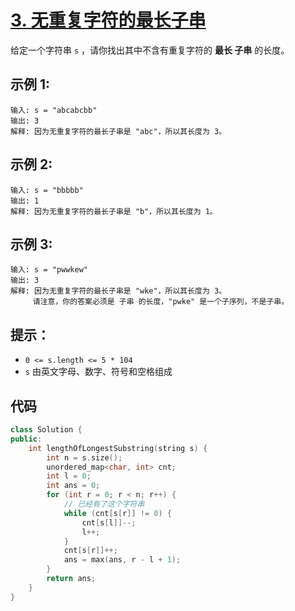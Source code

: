 # [3. 无重复字符的最长子串](https://leetcode.cn/problems/longest-substring-without-repeating-characters/)

给定一个字符串 `s` ，请你找出其中不含有重复字符的 **最长 子串** 的长度。

## **示例 1:**

```
输入: s = "abcabcbb"
输出: 3 
解释: 因为无重复字符的最长子串是 "abc"，所以其长度为 3。
```

## **示例 2:**

```
输入: s = "bbbbb"
输出: 1
解释: 因为无重复字符的最长子串是 "b"，所以其长度为 1。
```

## **示例 3:**

```
输入: s = "pwwkew"
输出: 3
解释: 因为无重复字符的最长子串是 "wke"，所以其长度为 3。
     请注意，你的答案必须是 子串 的长度，"pwke" 是一个子序列，不是子串。
```

## **提示：**

- `0 <= s.length <= 5 * 104`
- `s` 由英文字母、数字、符号和空格组成

## 代码

```cpp
class Solution {
public:
    int lengthOfLongestSubstring(string s) {
        int n = s.size();
        unordered_map<char, int> cnt;
        int l = 0;
        int ans = 0;
        for (int r = 0; r < n; r++) {
            // 已经有了这个字符串
            while (cnt[s[r]] != 0) {
                cnt[s[l]]--;
                l++;
            }
            cnt[s[r]]++;
            ans = max(ans, r - l + 1);
        }
        return ans;
    }
}
```

